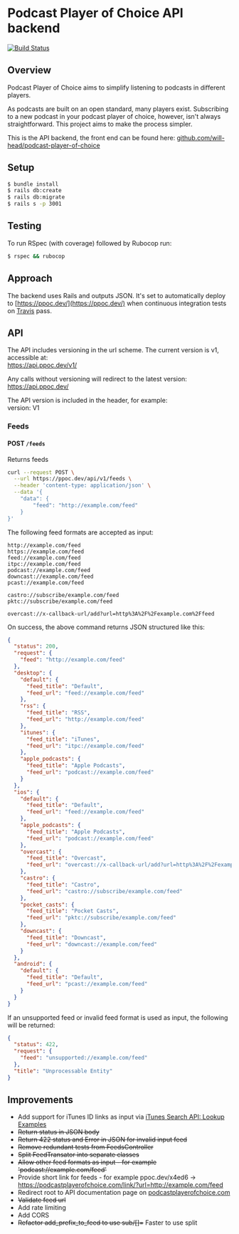 # Podcast Player of Choice API backend

[![Build Status](https://travis-ci.com/will-head/ppoc.svg?branch=main)](https://travis-ci.com/will-head/ppoc)

## Overview

Podcast Player of Choice aims to simplify listening to podcasts in different players.

As podcasts are built on an open standard, many players exist. Subscribing to a new podcast in your podcast player of choice, however, isn't always straightforward. This project aims to make the process simpler.

This is the API backend, the front end can be found here: [github.com/will-head/podcast-player-of-choice](https://github.com/will-head/podcast-player-of-choice)

## Setup

```bash
$ bundle install
$ rails db:create
$ rails db:migrate
$ rails s -p 3001
```

## Testing

To run RSpec (with coverage) followed by Rubocop run:  

```bash
$ rspec && rubocop
```

## Approach

The backend uses Rails and outputs JSON.  It's set to automatically deploy to [https://ppoc.dev/](https://ppoc.dev/) when continuous integration tests on [Travis](https://travis-ci.com/github/will-head/ppoc) pass.

## API

The API includes versioning in the url scheme. The current version is v1, accessible at:  
https://api.ppoc.dev/v1/

Any calls without versioning will redirect to the latest version:  
https://api.ppoc.dev/

The API version is included in the header, for example:  
version: V1

### Feeds

#### POST `/feeds`

Returns feeds

```bash
curl --request POST \
  --url https://ppoc.dev/api/v1/feeds \
  --header 'content-type: application/json' \
  --data '{
	"data": {
		"feed": "http://example.com/feed"
	}
}'
```

The following feed formats are accepted as input:

```
http://example.com/feed
https://example.com/feed
feed://example.com/feed
itpc://example.com/feed
podcast://example.com/feed
downcast://example.com/feed
pcast://example.com/feed

castro://subscribe/example.com/feed
pktc://subscribe/example.com/feed

overcast://x-callback-url/add?url=http%3A%2F%2Fexample.com%2Ffeed
```

On success, the above command returns JSON structured like this:
```json
{
  "status": 200,
  "request": {
    "feed": "http://example.com/feed"
  },
  "desktop": {
    "default": {
      "feed_title": "Default",
      "feed_url": "feed://example.com/feed"
    },
    "rss": {
      "feed_title": "RSS",
      "feed_url": "http://example.com/feed"
    },
    "itunes": {
      "feed_title": "iTunes",
      "feed_url": "itpc://example.com/feed"
    },
    "apple_podcasts": {
      "feed_title": "Apple Podcasts",
      "feed_url": "podcast://example.com/feed"
    }
  },
  "ios": {
    "default": {
      "feed_title": "Default",
      "feed_url": "feed://example.com/feed"
    },
    "apple_podcasts": {
      "feed_title": "Apple Podcasts",
      "feed_url": "podcast://example.com/feed"
    },
    "overcast": {
      "feed_title": "Overcast",
      "feed_url": "overcast://x-callback-url/add?url=http%3A%2F%2Fexample.com%2Ffeed"
    },
    "castro": {
      "feed_title": "Castro",
      "feed_url": "castro://subscribe/example.com/feed"
    },
    "pocket_casts": {
      "feed_title": "Pocket Casts",
      "feed_url": "pktc://subscribe/example.com/feed"
    },
    "downcast": {
      "feed_title": "Downcast",
      "feed_url": "downcast://example.com/feed"
    }
  },
  "android": {
    "default": {
      "feed_title": "Default",
      "feed_url": "pcast://example.com/feed"
    }
  }
}
```

If an unsupported feed or invalid feed format is used as input, the following will be returned:
```json
{
  "status": 422,
  "request": {
    "feed": "unsupported://example.com/feed"
  },
  "title": "Unprocessable Entity"
}
```

## Improvements

* Add support for iTunes ID links as input via [iTunes Search API: Lookup Examples](https://developer.apple.com/library/archive/documentation/AudioVideo/Conceptual/iTuneSearchAPI/LookupExamples.html)
* ~~Return status in JSON body~~
* ~~Return 422 status and Error in JSON for invalid input feed~~
* ~~Remove redundant tests from FeedsController~~
* ~~Split FeedTransator into separate classes~~
* ~~Allow other feed formats as input - for example 'podcast://example.com/feed'~~
* Provide short link for feeds - for example ppoc.dev/x4ed6 -> https://podcastplayerofchoice.com/link/?url=http://example.com/feed
* Redirect root to API documentation page on [podcastplayerofchoice.com](https://podcastplayerofchoice.com/)
* ~~Validate feed url~~
* Add rate limiting
* Add CORS
* ~~Refactor add_prefix_to_feed to use sub/[]=~~ Faster to use split
